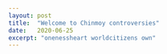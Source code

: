 ```yaml
---
layout: post
title:  "Welcome to Chinmoy controversies"
date:   2020-06-25
excerpt: "onenessheart worldcitizens own"
---
```

